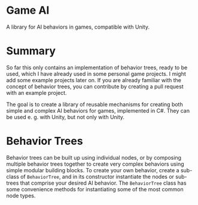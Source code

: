# Game AI

A library for AI behaviors in games, compatible with Unity.

# Summary

So far this only contains an implementation of behavior trees, ready to be used, which I have already used in some personal game projects. I might add some example projects later on. If you are already familiar with the concept of behavior trees, you can contribute by creating a pull request with an example project.

The goal is to create a library of reusable mechanisms for creating both simple and complex AI behaviors for games, implemented in C#. They can be used e. g. with Unity, but not only with Unity.

# Behavior Trees

Behavior trees can be built up using individual nodes, or by composing multiple behavior trees together to create very complex behaviors using simple modular building blocks. To create your own behavior, create a sub-class of `BehaviorTree`, and in its constructor instantiate the nodes or sub-trees that comprise your desired AI behavior. The `BehaviorTree` class has some convenience methods for instantiating some of the most common node types.
